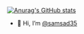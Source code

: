 [![Anurag's GitHub stats](https://github-readme-stats.vercel.app/api?username=samsad35&show_icons=true&theme=radical)](https://github.com/anuraghazra/github-readme-stats)


- 👋 Hi, I’m [@samsad35](https://sadoksamir4.wixsite.com/my-site)



